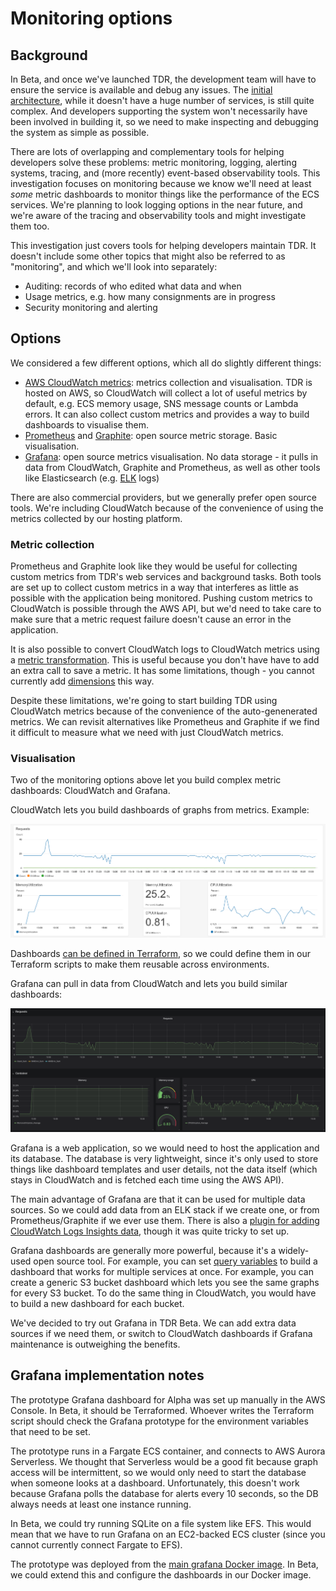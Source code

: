 # Monitoring options

## Background

In Beta, and once we've launched TDR, the development team will have to ensure
the service is available and debug any issues. The [initial architecture][arch],
while it doesn't have a huge number of services, is still quite complex. And
developers supporting the system won't necessarily have been involved in
building it, so we need to make inspecting and debugging the system as simple as
possible.

There are lots of overlapping and complementary tools for helping developers
solve these problems: metric monitoring, logging, alerting systems, tracing,
and (more recently) event-based observability tools. This investigation focuses
on monitoring because we know we'll need at least _some_ metric dashboards to
monitor things like the performance of the ECS services. We're planning to look
logging options in the near future, and we're aware of the tracing and
observability tools and might investigate them too.

This investigation just covers tools for helping developers maintain TDR. It
doesn't include some other topics that might also be referred to as
"monitoring", and which we'll look into separately:

- Auditing: records of who edited what data and when
- Usage metrics, e.g. how many consignments are in progress
- Security monitoring and alerting

[arch]: https://github.com/nationalarchives/tdr-dev-documentation/blob/master/beta-architecture/beta-architecture.md

## Options

We considered a few different options, which all do slightly different things:

- [AWS CloudWatch metrics][cw-metrics]: metrics collection and visualisation.
  TDR is hosted on AWS, so CloudWatch will collect a lot of useful metrics by
  default, e.g. ECS memory usage, SNS message counts or Lambda errors. It can
  also collect custom metrics and provides a way to build dashboards to
  visualise them.
- [Prometheus] and [Graphite]: open source metric storage. Basic visualisation.
- [Grafana]: open source metrics visualisation. No data storage - it pulls in
  data from CloudWatch, Graphite and Prometheus, as well as other tools like
  Elasticsearch (e.g. [ELK] logs)

There are also commercial providers, but we generally prefer open source tools.
We're including CloudWatch because of the convenience of using the metrics
collected by our hosting platform.

[cw-metrics]: https://docs.aws.amazon.com/AmazonCloudWatch/latest/monitoring/working_with_metrics.html
[Prometheus]: https://prometheus.io/
[Graphite]: https://graphiteapp.org/
[Grafana]: https://grafana.com/
[ELK]: https://www.elastic.co/what-is/elk-stack

### Metric collection

Prometheus and Graphite look like they would be useful for collecting custom
metrics from TDR's web services and background tasks. Both tools are set up to
collect custom metrics in a way that interferes as little as possible with the
application being monitored. Pushing custom metrics to CloudWatch is possible
through the AWS API, but we'd need to take care to make sure that a metric
request failure doesn't cause an error in the application.

It is also possible to convert CloudWatch logs to CloudWatch metrics using a
[metric transformation][metric-transform]. This is useful because you don't have
have to add an extra call to save a metric. It has some limitations, though -
you cannot currently add [dimensions][cw-dimensions] this way.

Despite these limitations, we're going to start building TDR using CloudWatch
metrics because of the convenience of the auto-genenerated metrics. We can
revisit alternatives like Prometheus and Graphite if we find it difficult to
measure what we need with just CloudWatch metrics.

[metric-transform]: https://docs.aws.amazon.com/AWSCloudFormation/latest/UserGuide/aws-properties-logs-metricfilter-metrictransformation.html
[cw-dimensions]: https://docs.aws.amazon.com/AmazonCloudWatch/latest/monitoring/cloudwatch_concepts.html#Dimension

### Visualisation

Two of the monitoring options above let you build complex metric dashboards:
CloudWatch and Grafana.

CloudWatch lets you build dashboards of graphs from metrics. Example:

![A CloudWatch dashboard showing graphs of a service's request counts, memory usage and CPU usage](./images/example-dashboard-cloudwatch.png)

Dashboards [can be defined in Terraform][tf-cw-dashboard], so we could define
them in our Terraform scripts to make them reusable across environments.

Grafana can pull in data from CloudWatch and lets you build similar dashboards:

![A Grafana dashboard showing graphs of a service's request counts, memory usage and CPU usage](./images/example-dashboard-grafana.png)

Grafana is a web application, so we would need to host the application and its
database. The database is very lightweight, since it's only used to store things
like dashboard templates and user details, not the data itself (which stays in
CloudWatch and is fetched each time using the AWS API).

The main advantage of Grafana are that it can be used for multiple data
sources. So we could add data from an ELK stack if we create one, or from
Prometheus/Graphite if we ever use them. There is also a [plugin for adding
CloudWatch Logs Insights data][grafana-cw-insights], though it was quite tricky
to set up.

Grafana dashboards are generally more powerful, because it's a widely-used open
source tool. For example, you can set [query variables][grafana-variables] to
build a dashboard that works for multiple services at once. For example, you can
create a generic S3 bucket dashboard which lets you see the same graphs for
every S3 bucket. To do the same thing in CloudWatch, you would have to build a
new dashboard for each bucket.

We've decided to try out Grafana in TDR Beta. We can add extra data sources if
we need them, or switch to CloudWatch dashboards if Grafana maintenance is
outweighing the benefits.

[tf-cw-dashboard]: https://www.terraform.io/docs/providers/aws/r/cloudwatch_dashboard.html
[grafana-cw-insights]: https://github.com/mtanda/grafana-aws-cloudwatch-logs-datasource
[grafana-variables]: https://grafana.com/docs/grafana/latest/features/datasources/cloudwatch/#query-variable

## Grafana implementation notes

The prototype Grafana dashboard for Alpha was set up manually in the AWS
Console. In Beta, it should be Terraformed. Whoever writes the Terraform script
should check the Grafana prototype for the environment variables that need to
be set.

The prototype runs in a Fargate ECS container, and connects to AWS Aurora
Serverless. We thought that Serverless would be a good fit because graph access
will be intermittent, so we would only need to start the database when someone
looks at a dashboard. Unfortunately, this doesn't work because Grafana polls the
database for alerts every 10 seconds, so the DB always needs at least one
instance running.

In Beta, we could try running SQLite on a file system like EFS. This would mean
that we have to run Grafana on an EC2-backed ECS cluster (since you cannot
currently connect Fargate to EFS).

The prototype was deployed from the [main grafana Docker image][grafana-docker].
In Beta, we could extend this and configure the dashboards in our Docker image.

[grafana-docker]: https://hub.docker.com/r/grafana/grafana/
